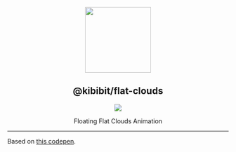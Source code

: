 <p align="center">
  <a href="https://github.com/Kibibit/announce-it" target="blank"><img src="https://images.vexels.com/media/users/3/130342/isolated/preview/d6de6adeed24d5339ba865e05e7cfa6b-flat-cloud-icon-by-vexels.png" width="150" ></a>
  <h2 align="center">
    @kibibit/flat-clouds
  </h2>
</p>
<p align="center">
  <a href="https://www.npmjs.com/package/@kibibit/announce-it"><img src="https://img.shields.io/npm/v/@kibibit/announce-it/latest.svg?style=for-the-badge&logo=npm&color=CB3837"></a>
</p>
<!-- <p align="center">
  <a href="https://www.npmjs.com/package/@kibibit/announce-it"><img src="https://img.shields.io/npm/v/@kibibit/announce-it/next.svg?style=flat-square&logo=npm&color=CB3837"></a>
  <a href="https://travis-ci.org/Kibibit/announce-it">
  <img src="https://travis-ci.org/Kibibit/announce-it.svg?branch=master">
  </a>
  <a href="https://coveralls.io/github/Kibibit/announce-it?branch=master">
  <img src="https://coveralls.io/repos/github/Kibibit/announce-it/badge.svg?branch=master">
  </a>
  <a href="http://greenkeeper.io">
    <img src="https://badges.greenkeeper.io/Kibibit/announce-it.svg">
  </a>
  <a href="https://salt.bountysource.com/teams/kibibit"><img src="https://img.shields.io/endpoint.svg?url=https://monthly-salt.now.sh/kibibit&style=flat-square"></a>
</p> -->
<p align="center">
  Floating Flat Clouds Animation
</p>
<hr>

Based on [this codepen](https://codepen.io/natacoops/pen/prxQvx?editors=0110).